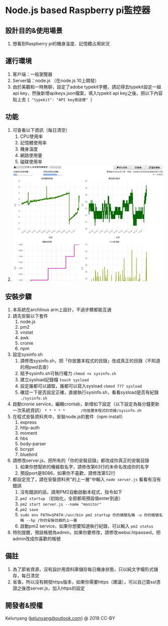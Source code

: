 Node.js based Raspberry pi監控器
=====================

設計目的&使用場景
---------------
1. 想看到Raspberry pi的機身溫度、記憶體占用狀況

運行環境
-------
1. 客戶端：一般瀏覽器
1. Server端：node.js （在node.js 10上開發）
1. 由於美觀和一時無聊，設定了adobe typekit字體，請記得去typekit設定一組api key，然後新增apikeys.json檔案，填入typekit api key之後，把以下內容貼上去
`{
    "typekit": "API key放這裡"
}`

功能
----
1. 可查看以下資訊（每日清空）
    1. CPU使用率
    1. 記憶體使用率
    1. 機身溫度
    1. 網路使用量
    1. 磁碟使用率
1. ![執行畫面](https://github.com/kelunyang/RPIWebUI/blob/master/screenshot.png)

安裝步驟
----
1. 本系統在archlinux arm上設計，不過步驟都能互通
1. 請先安裝以下套件
    1. node.js
    1. pm2
    1. vnstat
    1. awk
    1. cronie
    1. npm
1. 設定sysinfo.sh
    1. 請修改sysinfo.sh，把「你放置本程式的目錄」改成真正的目錄（不知道的用pwd去查）
    1. 賦予sysinfo.sh可執行權力 `chmod +x sysinfo.sh`
    1. 建立sysload記錄檔    `touch sysload`
    1. 設定誰都可以讀取，誰都可以寫入sysload    `chmod 777 sysload`
    1. 確認一下是否設定正確，直接執行sysinfo.sh，看看sysload是否有紀錄  `./sysinfo.sh`
1. 啟動cronie service，編輯crontab，新增如下設定（以下設定為每分鐘更新一次系統資訊）
    `* * * * *       /你放置本程式的目錄/sysinfo.sh`
1. 在程式安裝資料夾中，安裝node.js的套件（npm install）
    1. express
    1. http-auth
    1. moment
    1. hbs
    1. body-parser
    1. bcrypt
    1. bluebird
1. 請修改server.js，把所有的「你的安裝目錄」都改成你真正的安裝目錄
    1. 如果你想幫妳的機器取名字，請修改第63行的未命名改成你的名字
    1. 預設port是8086，如果你不喜歡，請修改第52行
1. 都設定完了，請在安裝資料夾"的上一層"中輸入 `node server.js` 看看有沒有錯誤
    1. 沒有錯誤的話，請用PM2自動啟動本程式，指令如下
    1. `pm2 startup` （初始化，全部都用預設值enter到底）
    1. `pm2 start server.js --name "monitor"`
    1. `pm2 save`
    1. `sudo env PATH=$PATH:/usr/bin pm2 startup 你的帳號名稱 -u 你的帳號名稱 --hp /你的安裝目錄的上一層`
    1. 啟動pm2 service，如果你想要知道執行紀錄，可以輸入 `pm2 status`
1. 特別提醒，預設帳號為admin，如果你要修改，請修改webui.htpasswd，把admin改成你喜歡的帳號

備註
----
1. 為了節省資源，沒有設計用資料庫儲存每日機身狀態，只以純文字檔形式儲存，每日清空
1. 省事，所以沒有開發https版本，如果你需要https（建議），可以自己簽ssl憑證之後改server.js，加入https的設定

開發者&授權
----------
Kelunyang (kelunyang@outlook.com) @ 2018 CC-BY